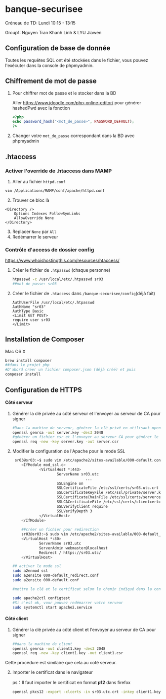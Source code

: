 # banque-securisee

Créneau de TD: Lundi 10:15 - 13:15

Group1: Nguyen Tran Khanh Linh & LYU Jiawen

## Configuration de base de donnée

Toutes les requêtes SQL ont été stockées dans le fichier, vous pouvez l'exécuter dans la console de phpmyadmin.

## Chiffrement de mot de passe

1. Pour chiffrer mot de passe et le stocker dans la BD

   Aller https://www.jdoodle.com/php-online-editor/ pour générer hashedPwd avec la fonction 

   ```php
   <?php
   echo password_hash("<mot_de_passe>", PASSWORD_DEFAULT);
   ?>
   ```

2. Changer votre `mot_de_passe` correspondant dans la BD avec phpmyadmin

## .htaccess

### Activer l'override de .htaccess dans MAMP

1. Aller au fichier `httpd.conf`

```bash
vim /Applications/MAMP/conf/apache/httpd.conf
```

2. Trouver ce bloc là

```
<Directory />
    Options Indexes FollowSymLinks
    AllowOverride None
</Directory>
```

3. Replacer `None` par `All`
4. Redémarrer le serveur

### Contrôle d'access de dossier config

https://www.whoishostingthis.com/resources/htaccess/

1. Créer le fichier de `.htpasswd` (chaque personne)

   ```bash
   htpasswd -c /usr/local/etc/.htpasswd sr03
   ##mot de passe: sr03
   ```

2. Créer le fichier de `.htaccess` dans `/banque-securisee/config`(déjà fait)

   ```
   AuthUserFile /usr/local/etc/.htpasswd
   AuthName "sr03"
   AuthType Basic
   <Limit GET POST>
   require user sr03
   </Limit>
   ```

## Installation de Composer

Mac OS X

```bash
brew install composer
##dans le projet php
#D'abord créer un fichier composer.json (déjà créé) et puis 
composer install
```

## Configuration de HTTPS

#### Côté serveur

1. Générer la clé privée au côté serveur et l'envoyer au serveur de CA pour signer

   ```bash
   #Dans la machine de serveur, générer la clé privé en utilisant openssl et chosir une algorithme pertinent(ici on choisit DES3 et le longeur de la clé est 2048bits)
   openssl genrsa -out server.key -des3 2048
   #générer un fichier csr et l'envoyer au serveur CA pour générer le certificat de serveur
   openssl req -new -key server.key -out server.csr
   ```
   
2. Modifier la configuration de l'Apache pour le mode SSL

   ```bash
    sr03@sr03:~$ sudo vim /etc/apache2/sites-available/000-default.conf
       <IfModule mod_ssl.c>
               <VirtualHost *:443>
                       ServerName sr03.utc
       								...
                       SSLEngine on
                       SSLCertificateFile /etc/ssl/certs/sr03.utc.crt
                       SSLCertificateKeyFile /etc/ssl/private/server.key
                       SSLCertificateChainFile /etc/ssl/certs/servercertchain.cert.pem
                       SSLCACertificateFile /etc/ssl/certs/clientcertchain.cert.pem
                       SSLVerifyClient require
                       SSLVerifyDepth 3
               </VirtualHost>
       </IfModule>
       
       ##créer un fichier pour redirection
       sr03@sr03:~$ sudo vim /etc/apache2/sites-available/000-default_redirect.conf 
       <VirtualHost *:80>
               ServerName sr03.utc
               ServerAdmin webmaster@localhost
               Redirect / https://sr03.utc/
       </VirtualHost>
   
   ## activer le mode ssl
   sudo a2enmod ssl
   sudo a2ensite 000-default_redirect.conf
   sudo a2ensite 000-default.conf
   
   #mettre la clé et le certificat selon le chemin indiqué dans la configuration
   
   sudo apache2ctl configtest
   #Si c'est ok, vour pouvez redémarrer votre serveur
   sudo systemctl start apache2.service
   
   ```

#### Côté client

1. Générer la clé privée au côté client et l'envoyer au serveur de CA pour signer

   ```bash
   ##dans la machine de client
   openssl genrsa -out client1.key -des3 2048 
   openssl req -new -key client1.key -out client1.csr
   ```
   
Cette procédure est similaire que cela au coté serveur.
   
2. Importer le certificat dans le navigateur

   ps：Il faut importer le certificat en format **p12** dans firefox

   ```bash
   openssl pkcs12 -export -clcerts -in sr03.utc.crt -inkey client1.key -		out client.sr03.utc.p12
   ```